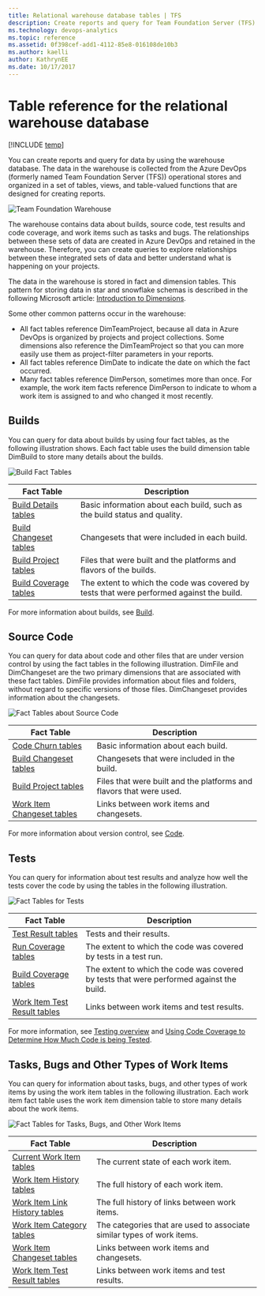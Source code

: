 ```yaml
---
title: Relational warehouse database tables | TFS
description: Create reports and query for Team Foundation Server (TFS) data 
ms.technology: devops-analytics 
ms.topic: reference
ms.assetid: 0f398cef-add1-4112-85e8-016108de10b3
ms.author: kaelli
author: KathrynEE
ms.date: 10/17/2017
---
```


# Table reference for the relational warehouse database

[!INCLUDE [temp](../includes/tfs-report-platform-version.md)]

You can create reports and query for data by using the warehouse database. The data in the warehouse is collected from the Azure DevOps (formerly named Team Foundation Server (TFS)) operational stores and organized in a set of tables, views, and table-valued functions that are designed for creating reports.

![Team Foundation Warehouse](media/teamproj_warehouse.png "TeamProj_Warehouse")

The warehouse contains data about builds, source code, test results and code coverage, and work items such as tasks and bugs. The relationships between these sets of data are created in Azure DevOps and retained in the warehouse. Therefore, you can create queries to explore relationships between these integrated sets of data and better understand what is happening on your projects.

The data in the warehouse is stored in fact and dimension tables. This pattern for storing data in star and snowflake schemas is described in the following Microsoft article: [Introduction to Dimensions](/analysis-services/multidimensional-models-olap-logical-dimension-objects/dimensions-introduction).

Some other common patterns occur in the warehouse:

* All fact tables reference DimTeamProject, because all data in Azure DevOps is organized by projects and project collections. Some dimensions also reference the DimTeamProject so that you can more easily use them as project-filter parameters in your reports.
* All fact tables reference DimDate to indicate the date on which the fact occurred.
* Many fact tables reference DimPerson, sometimes more than once. For example, the work item facts reference DimPerson to indicate to whom a work item is assigned to and who changed it most recently.

<a name="Builds"></a>

## Builds

You can query for data about builds by using four fact tables, as the following illustration shows. Each fact table uses the build dimension table DimBuild to store many details about the builds.

![Build Fact Tables](media/teamproj_buildfacts.png "TeamProj_BuildFacts")

| Fact Table                                                   | Description                                                                              |
| ------------------------------------------------------------ | ---------------------------------------------------------------------------------------- |
| [Build Details tables](table-reference-build-details.md)     | Basic information about each build, such as the build status and quality.                |
| [Build Changeset tables](table-reference-build-changeset.md) | Changesets that were included in each build.                                             |
| [Build Project tables](table-reference-build-project.md)     | Files that were built and the platforms and flavors of the builds.                       |
| [Build Coverage tables](table-reference-build-coverage.md)   | The extent to which the code was covered by tests that were performed against the build. |

For more information about builds, see [Build](../../pipelines/overview.md).

<a name="SourceCode"></a>

## Source Code

You can query for data about code and other files that are under version control by using the fact tables in the following illustration. DimFile and DimChangeset are the two primary dimensions that are associated with these fact tables. DimFile provides information about files and folders, without regard to specific versions of those files. DimChangeset provides information about the changesets.

![Fact Tables about Source Code](media/teamproj_codefacts.png "TeamProj_CodeFacts")

| Fact Table                                                   | Description                                                         |
| ------------------------------------------------------------ | ------------------------------------------------------------------- |
| [Code Churn tables](table-reference-code-churn.md)           | Basic information about each build.                                 |
| [Build Changeset tables](table-reference-build-changeset.md) | Changesets that were included in the build.                         |
| [Build Project tables](table-reference-build-project.md)     | Files that were built and the platforms and flavors that were used. |
| [Work Item Changeset tables](work-item-changeset-tables.md)  | Links between work items and changesets.                            |

For more information about version control, see [Code](../../repos/tfvc/overview.md).

<a name="TestResults"></a>

## Tests

You can query for information about test results and analyze how well the tests cover the code by using the tables in the following illustration.

![Fact Tables for Tests](media/teamproj_testfacts.png "TeamProj_TestFacts")

| Fact Table                                                      | Description                                                                              |
| --------------------------------------------------------------- | ---------------------------------------------------------------------------------------- |
| [Test Result tables](test-result-tables.md)                     | Tests and their results.                                                                 |
| [Run Coverage tables](run-coverage-tables.md)                   | The extent to which the code was covered by tests in a test run.                         |
| [Build Coverage tables](table-reference-build-coverage.md)      | The extent to which the code was covered by tests that were performed against the build. |
| [Work Item Test Result tables](work-item-test-result-tables.md) | Links between work items and test results.                                               |

For more information, see [Testing overview](../../test/index.yml) and [Using Code Coverage to Determine How Much Code is being Tested](https://msdn.microsoft.com/library/dd537628.aspx).

<a name="WorkItems"></a>

## Tasks, Bugs and Other Types of Work Items

You can query for information about tasks, bugs, and other types of work items by using the work item tables in the following illustration. Each work item fact table uses the work item dimension table to store many details about the work items.

![Fact Tables for Tasks, Bugs, and Other Work Items](media/teamproj_workitemfacts.png "TeamProj_WorkItemFacts")

| Fact Table                                                        | Description                                                            |
| ----------------------------------------------------------------- | ---------------------------------------------------------------------- |
| [Current Work Item tables](table-reference-current-work-items.md) | The current state of each work item.                                   |
| [Work Item History tables](work-item-history-tables.md)           | The full history of each work item.                                    |
| [Work Item Link History tables](work-item-link-history-tables.md) | The full history of links between work items.                          |
| [Work Item Category tables](work-item-category-tables.md)         | The categories that are used to associate similar types of work items. |
| [Work Item Changeset tables](work-item-changeset-tables.md)       | Links between work items and changesets.                               |
| [Work Item Test Result tables](work-item-test-result-tables.md)   | Links between work items and test results.                             |
